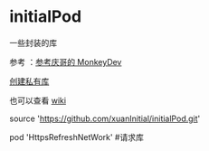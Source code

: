# initialPod
一些封装的库

参考 ：[参考庆哥的 MonkeyDev](https://github.com/AloneMonkey/MonkeyDev/wiki/%E9%9D%9E%E8%B6%8A%E7%8B%B1%E6%8F%92%E4%BB%B6Pod)


[创建私有库](http://www.cnblogs.com/xuaninitial/p/7466236.html)

也可以查看 [wiki](https://github.com/xuanInitial/initialPod/wiki)

source 'https://github.com/xuanInitial/initialPod.git'

pod 'HttpsRefreshNetWork' #请求库
